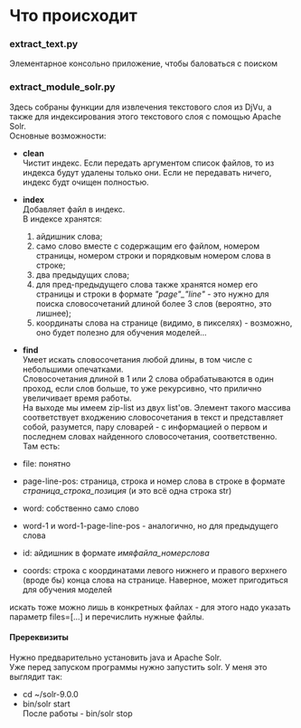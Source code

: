 # Что происходит

### extract_text.py
Элементарное консольно приложение, чтобы баловаться с поиском  

### extract_module_solr.py
Здесь собраны функции для извлечения текстового слоя из DjVu, а также для индексирования этого текстового слоя с помощью Apache Solr.  
Основные возможности:  
- **clean**  
Чистит индекс. Если передать аргументом список файлов, то из индекса будут удалены только они. Если не передавать ничего, индекс будт очищен полностью.  
- **index**  
    Добавляет файл в индекс.  
    В индексе хранятся:  
    1.  айдишник слова;  
    2. само слово вместе с содержащим его файлом, номером страницы, номером строки и 	порядковым номером слова в строке;  
    3. два предыдущих слова;  
    4. для пред-предыдущего слова также хранятся номер его страницы и строки в формате *"page"_"line"* - это нужно для поиска словосочетаний длиной более 3 слов (вероятно, 	это лишнее);  
    5. координаты слова на странице (видимо, в пикселях) - возможно, оно будет полезно для обучения моделей...  
		
- **find**  
Умеет искать словосочетания любой длины, в том числе с небольшими опечатками.  
Словосочетания длиной в 1 или 2 слова обрабатываются в один проход, если слов больше, то уже рекурсивно, что прилично увеличивает время работы.  
На выходе мы имеем zip-list из двух list'ов. Элемент такого массива соответствует входжению словосочетания в текст и представляет собой, разумется, пару словарей - с информацией о первом и последнем словах найденного словосочетания, соответственно.  
Там есть:
- file: понятно  
- page-line-pos: страница, строка и номер слова в строке в формате *страница_строка_позиция* (и это всё одна строка str)  
- word: собственно само слово  
- word-1 и word-1-page-line-pos - аналогично, но для предыдущего слова  
- id: айдишник в формате *имяфайла_номерслова*  
- coords: строка с координатами левого нижнего и правого верхнего (вроде бы) конца слова на странице. Наверное, может пригодиться для обучения моделей  

искать тоже можно лишь в конкретных файлах - для этого надо указать параметр files=[...] и перечислить нужные файлы.

#### Пререквизиты  
Нужно предварительно установить java и Apache Solr.  
Уже перед запуском программы нужно запустить solr. У меня это выглядит так:  
- cd ~/solr-9.0.0  
- bin/solr start  
После работы - bin/solr stop  

